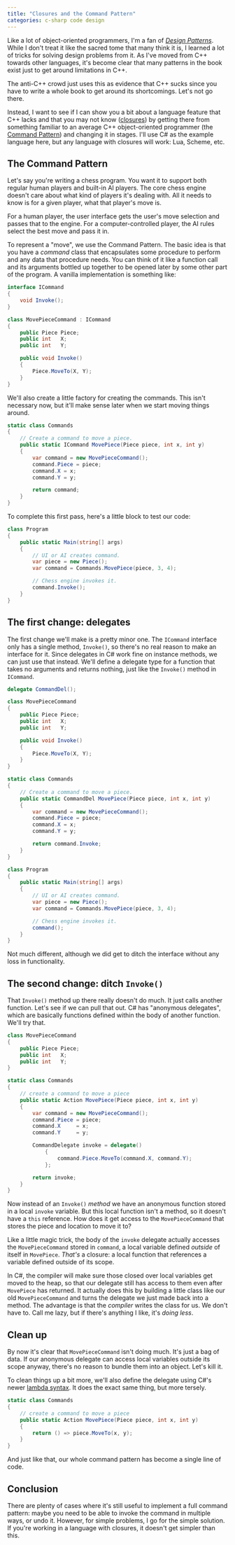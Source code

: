 ```yaml
---
title: "Closures and the Command Pattern"
categories: c-sharp code design
---
```


Like a lot of object-oriented programmers, I'm a fan of *[Design Patterns][]*.
While I don't treat it like the sacred tome that many think it is, I learned a
lot of tricks for solving design problems from it. As I've moved from C++
towards other languages, it's become clear that many patterns in the book exist
just to get around limitations in C++.

[design patterns]: http://www.c2.com/cgi/wiki?DesignPatterns

The anti-C++ crowd just uses this as evidence that C++ sucks since you have to
write a whole book to get around its shortcomings. Let's not go there.

Instead, I want to see if I can show you a bit about a language feature that C++
lacks and that you may not know ([closures][]) by getting there from something
familiar to an average C++ object-oriented programmer (the [Command Pattern][])
and changing it in stages. I'll use C# as the example language here, but any
language with closures will work: Lua, Scheme, etc.

[closures]: http://en.wikipedia.org/wiki/Closure_%28computer_science%29
[command pattern]: http://en.wikipedia.org/wiki/Command_pattern

## The Command Pattern

Let's say you're writing a chess program. You want it to support both regular
human players and built-in AI players. The core chess engine doesn't care about
what kind of players it's dealing with. All it needs to know is for a given
player, what that player's move is.

For a human player, the user interface gets the user's move selection and passes
that to the engine. For a computer-controlled player, the AI rules select the
best move and pass it in.

To represent a "move", we use the Command Pattern. The basic idea is that you
have a *command* class that encapsulates some procedure to perform and any data
that procedure needs. You can think of it like a function call and its arguments
bottled up together to be opened later by some other part of the program. A
vanilla implementation is something like:

```csharp
interface ICommand
{
    void Invoke();
}

class MovePieceCommand : ICommand
{
    public Piece Piece;
    public int   X;
    public int   Y;

    public void Invoke()
    {
        Piece.MoveTo(X, Y);
    }
}
```

We'll also create a little factory for creating the commands. This isn't
necessary now, but it'll make sense later when we start moving things around.

```csharp
static class Commands
{
    // Create a command to move a piece.
    public static ICommand MovePiece(Piece piece, int x, int y)
    {
        var command = new MovePieceCommand();
        command.Piece = piece;
        command.X = x;
        command.Y = y;

        return command;
    }
}
```

To complete this first pass, here's a little block to test our code:

```csharp
class Program
{
    public static Main(string[] args)
    {
        // UI or AI creates command.
        var piece = new Piece();
        var command = Commands.MovePiece(piece, 3, 4);

        // Chess engine invokes it.
        command.Invoke();
    }
}
```

## The first change: delegates

The first change we'll make is a pretty minor one. The `ICommand` interface only
has a single method, `Invoke()`, so there's no real reason to make an interface
for it. Since delegates in C# work fine on instance methods, we can just use
that instead. We'll define a delegate type for a function that takes no
arguments and returns nothing, just like the `Invoke()` method in `ICommand`.

```csharp
delegate CommandDel();

class MovePieceCommand
{
    public Piece Piece;
    public int   X;
    public int   Y;

    public void Invoke()
    {
        Piece.MoveTo(X, Y);
    }
}

static class Commands
{
    // Create a command to move a piece.
    public static CommandDel MovePiece(Piece piece, int x, int y)
    {
        var command = new MovePieceCommand();
        command.Piece = piece;
        command.X = x;
        command.Y = y;

        return command.Invoke;
    }
}

class Program
{
    public static Main(string[] args)
    {
        // UI or AI creates command.
        var piece = new Piece();
        var command = Commands.MovePiece(piece, 3, 4);

        // Chess engine invokes it.
        command();
    }
}
```

Not much different, although we did get to ditch the interface without any
loss in functionality.

## The second change: ditch `Invoke()`

That `Invoke()` method up there really doesn't do much. It just calls another
function. Let's see if we can pull that out. C# has "anonymous delegates", which
are basically functions defined within the body of another function. We'll try
that.

```csharp
class MovePieceCommand
{
    public Piece Piece;
    public int   X;
    public int   Y;
}

static class Commands
{
    // create a command to move a piece
    public static Action MovePiece(Piece piece, int x, int y)
    {
        var command = new MovePieceCommand();
        command.Piece = piece;
        command.X     = x;
        command.Y     = y;

        CommandDelegate invoke = delegate()
            {
                command.Piece.MoveTo(command.X, command.Y);
            };

        return invoke;
    }
}
```

Now instead of an `Invoke()` *method* we have an anonymous function stored in a
local `invoke` variable. But this local function isn't a method, so it doesn't
have a `this` reference. How does it get access to the `MovePieceCommand` that
stores the piece and location to move it to?

Like a little magic trick, the body of the `invoke` delegate actually accesses
the `MovePieceCommand` stored in `command`, a local variable defined *outside*
of itself in `MovePiece`. *That's* a closure: a local function that references a
variable defined outside of its scope.

In C#, the compiler will make sure those closed over local variables get moved
to the heap, so that our delegate still has access to them even after
`MovePiece` has returned. It actually does this by building a little class like
our old `MovePieceCommand` and turns the delegate we just made back into a
method. The advantage is that the *compiler* writes the class for us. We don't
have to. Call me lazy, but if there's anything I like, it's _doing less_.

## Clean up

By now it's clear that `MovePieceCommand` isn't doing much. It's just a bag of
data. If our anonymous delegate can access local variables outside its scope
anyway, there's no reason to bundle them into an object. Let's kill it.

To clean things up a bit more, we'll also define the delegate using C#'s newer
[lambda syntax][]. It does the exact same thing, but more tersely.

[lambda syntax]: http://msdn.microsoft.com/en-us/library/bb397687.aspx

```csharp
static class Commands
{
    // create a command to move a piece
    public static Action MovePiece(Piece piece, int x, int y)
    {
        return () => piece.MoveTo(x, y);
    }
}
```

And just like that, our whole command pattern has become a single line of
code.

## Conclusion

There are plenty of cases where it's still useful to implement a full command
pattern: maybe you need to be able to invoke the command in multiple ways, or
undo it. However, for simple problems, I go for the simple solution. If you're
working in a language with closures, it doesn't get simpler than this.
